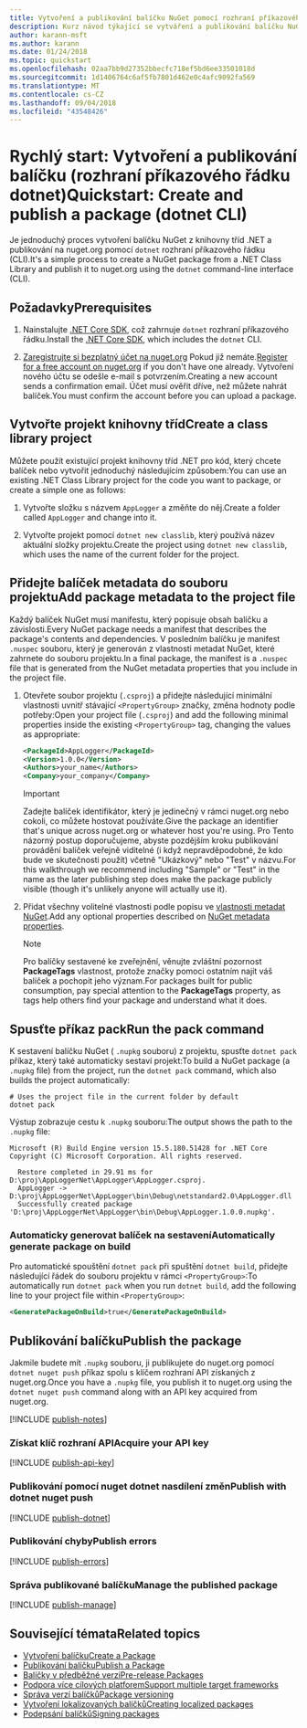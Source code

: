 ```yaml
---
title: Vytvoření a publikování balíčku NuGet pomocí rozhraní příkazového řádku dotnet
description: Kurz návod týkající se vytváření a publikování balíčku NuGet pomocí .NET Core CLI, dotnet.
author: karann-msft
ms.author: karann
ms.date: 01/24/2018
ms.topic: quickstart
ms.openlocfilehash: 02aa7bb9d27352bbecfc718ef5bd6ee33501018d
ms.sourcegitcommit: 1d1406764c6af5fb7801d462e0c4afc9092fa569
ms.translationtype: MT
ms.contentlocale: cs-CZ
ms.lasthandoff: 09/04/2018
ms.locfileid: "43548426"
---
```

# <a name="quickstart-create-and-publish-a-package-dotnet-cli"></a><span data-ttu-id="819b2-103">Rychlý start: Vytvoření a publikování balíčku (rozhraní příkazového řádku dotnet)</span><span class="sxs-lookup"><span data-stu-id="819b2-103">Quickstart: Create and publish a package (dotnet CLI)</span></span>

<span data-ttu-id="819b2-104">Je jednoduchý proces vytvoření balíčku NuGet z knihovny tříd .NET a publikování na nuget.org pomocí `dotnet` rozhraní příkazového řádku (CLI).</span><span class="sxs-lookup"><span data-stu-id="819b2-104">It's a simple process to create a NuGet package from a .NET Class Library and publish it to nuget.org using the `dotnet` command-line interface (CLI).</span></span>

## <a name="prerequisites"></a><span data-ttu-id="819b2-105">Požadavky</span><span class="sxs-lookup"><span data-stu-id="819b2-105">Prerequisites</span></span>

1. <span data-ttu-id="819b2-106">Nainstalujte [.NET Core SDK](https://www.microsoft.com/net/download/), což zahrnuje `dotnet` rozhraní příkazového řádku.</span><span class="sxs-lookup"><span data-stu-id="819b2-106">Install the [.NET Core SDK](https://www.microsoft.com/net/download/), which includes the `dotnet` CLI.</span></span>

1. <span data-ttu-id="819b2-107">[Zaregistrujte si bezplatný účet na nuget.org](https://www.nuget.org/users/account/LogOn?returnUrl=%2F) Pokud již nemáte.</span><span class="sxs-lookup"><span data-stu-id="819b2-107">[Register for a free account on nuget.org](https://www.nuget.org/users/account/LogOn?returnUrl=%2F) if you don't have one already.</span></span> <span data-ttu-id="819b2-108">Vytvoření nového účtu se odešle e-mail s potvrzením.</span><span class="sxs-lookup"><span data-stu-id="819b2-108">Creating a new account sends a confirmation email.</span></span> <span data-ttu-id="819b2-109">Účet musí ověřit dříve, než můžete nahrát balíček.</span><span class="sxs-lookup"><span data-stu-id="819b2-109">You must confirm the account before you can upload a package.</span></span>

## <a name="create-a-class-library-project"></a><span data-ttu-id="819b2-110">Vytvořte projekt knihovny tříd</span><span class="sxs-lookup"><span data-stu-id="819b2-110">Create a class library project</span></span>

<span data-ttu-id="819b2-111">Můžete použít existující projekt knihovny tříd .NET pro kód, který chcete balíček nebo vytvořit jednoduchý následujícím způsobem:</span><span class="sxs-lookup"><span data-stu-id="819b2-111">You can use an existing .NET Class Library project for the code you want to package, or create a simple one as follows:</span></span>

1. <span data-ttu-id="819b2-112">Vytvořte složku s názvem `AppLogger` a změňte do něj.</span><span class="sxs-lookup"><span data-stu-id="819b2-112">Create a folder called `AppLogger` and change into it.</span></span>

1. <span data-ttu-id="819b2-113">Vytvořte projekt pomocí `dotnet new classlib`, který používá název aktuální složky projektu.</span><span class="sxs-lookup"><span data-stu-id="819b2-113">Create the project using `dotnet new classlib`, which uses the name of the current folder for the project.</span></span>

## <a name="add-package-metadata-to-the-project-file"></a><span data-ttu-id="819b2-114">Přidejte balíček metadata do souboru projektu</span><span class="sxs-lookup"><span data-stu-id="819b2-114">Add package metadata to the project file</span></span>

<span data-ttu-id="819b2-115">Každý balíček NuGet musí manifestu, který popisuje obsah balíčku a závislosti.</span><span class="sxs-lookup"><span data-stu-id="819b2-115">Every NuGet package needs a manifest that describes the package's contents and dependencies.</span></span> <span data-ttu-id="819b2-116">V posledním balíčku je manifest `.nuspec` souboru, který je generován z vlastnosti metadat NuGet, které zahrnete do souboru projektu.</span><span class="sxs-lookup"><span data-stu-id="819b2-116">In a final package, the manifest is a `.nuspec` file that is generated from the NuGet metadata properties that you include in the project file.</span></span>

1. <span data-ttu-id="819b2-117">Otevřete soubor projektu (`.csproj`) a přidejte následující minimální vlastnosti uvnitř stávající `<PropertyGroup>` značky, změna hodnoty podle potřeby:</span><span class="sxs-lookup"><span data-stu-id="819b2-117">Open your project file (`.csproj`) and add the following minimal properties inside the existing `<PropertyGroup>` tag, changing the values as appropriate:</span></span>

    ```xml
    <PackageId>AppLogger</PackageId>
    <Version>1.0.0</Version>
    <Authors>your_name</Authors>
    <Company>your_company</Company>
    ```

    > [!Important]
    > <span data-ttu-id="819b2-118">Zadejte balíček identifikátor, který je jedinečný v rámci nuget.org nebo cokoli, co můžete hostovat používáte.</span><span class="sxs-lookup"><span data-stu-id="819b2-118">Give the package an identifier that's unique across nuget.org or whatever host you're using.</span></span> <span data-ttu-id="819b2-119">Pro Tento názorný postup doporučujeme, abyste pozdějším kroku publikování provádění balíček veřejně viditelné (i když nepravděpodobné, že kdo bude ve skutečnosti použít) včetně "Ukázkový" nebo "Test" v názvu.</span><span class="sxs-lookup"><span data-stu-id="819b2-119">For this walkthrough we recommend including "Sample" or "Test" in the name as the later publishing step does make the package publicly visible (though it's unlikely anyone will actually use it).</span></span>

1. <span data-ttu-id="819b2-120">Přidat všechny volitelné vlastnosti podle popisu ve [vlastnosti metadat NuGet](/dotnet/core/tools/csproj#nuget-metadata-properties).</span><span class="sxs-lookup"><span data-stu-id="819b2-120">Add any optional properties described on [NuGet metadata properties](/dotnet/core/tools/csproj#nuget-metadata-properties).</span></span>

    > [!Note]
    > <span data-ttu-id="819b2-121">Pro balíčky sestavené ke zveřejnění, věnujte zvláštní pozornost **PackageTags** vlastnost, protože značky pomoci ostatním najít váš balíček a pochopit jeho význam.</span><span class="sxs-lookup"><span data-stu-id="819b2-121">For packages built for public consumption, pay special attention to the **PackageTags** property, as tags help others find your package and understand what it does.</span></span>

## <a name="run-the-pack-command"></a><span data-ttu-id="819b2-122">Spusťte příkaz pack</span><span class="sxs-lookup"><span data-stu-id="819b2-122">Run the pack command</span></span>

<span data-ttu-id="819b2-123">K sestavení balíčku NuGet ( `.nupkg` souboru) z projektu, spusťte `dotnet pack` příkaz, který také automaticky sestaví projekt:</span><span class="sxs-lookup"><span data-stu-id="819b2-123">To build a NuGet package (a `.nupkg` file) from the project, run the `dotnet pack` command, which also builds the project automatically:</span></span>

```cli
# Uses the project file in the current folder by default
dotnet pack
```

<span data-ttu-id="819b2-124">Výstup zobrazuje cestu k `.nupkg` souboru:</span><span class="sxs-lookup"><span data-stu-id="819b2-124">The output shows the path to the `.nupkg` file:</span></span>

```output
Microsoft (R) Build Engine version 15.5.180.51428 for .NET Core
Copyright (C) Microsoft Corporation. All rights reserved.

  Restore completed in 29.91 ms for D:\proj\AppLoggerNet\AppLogger\AppLogger.csproj.
  AppLogger -> D:\proj\AppLoggerNet\AppLogger\bin\Debug\netstandard2.0\AppLogger.dll
  Successfully created package 'D:\proj\AppLoggerNet\AppLogger\bin\Debug\AppLogger.1.0.0.nupkg'.
```

### <a name="automatically-generate-package-on-build"></a><span data-ttu-id="819b2-125">Automaticky generovat balíček na sestavení</span><span class="sxs-lookup"><span data-stu-id="819b2-125">Automatically generate package on build</span></span>

<span data-ttu-id="819b2-126">Pro automatické spouštění `dotnet pack` při spuštění `dotnet build`, přidejte následující řádek do souboru projektu v rámci `<PropertyGroup>`:</span><span class="sxs-lookup"><span data-stu-id="819b2-126">To automatically run `dotnet pack` when you run `dotnet build`, add the following line to your project file within `<PropertyGroup>`:</span></span>

```xml
<GeneratePackageOnBuild>true</GeneratePackageOnBuild>
```

## <a name="publish-the-package"></a><span data-ttu-id="819b2-127">Publikování balíčku</span><span class="sxs-lookup"><span data-stu-id="819b2-127">Publish the package</span></span>

<span data-ttu-id="819b2-128">Jakmile budete mít `.nupkg` souboru, ji publikujete do nuget.org pomocí `dotnet nuget push` příkaz spolu s klíčem rozhraní API získaných z nuget.org.</span><span class="sxs-lookup"><span data-stu-id="819b2-128">Once you have a `.nupkg` file, you publish it to nuget.org using the `dotnet nuget push` command along with an API key acquired from nuget.org.</span></span>

[!INCLUDE [publish-notes](includes/publish-notes.md)]

### <a name="acquire-your-api-key"></a><span data-ttu-id="819b2-129">Získat klíč rozhraní API</span><span class="sxs-lookup"><span data-stu-id="819b2-129">Acquire your API key</span></span>

[!INCLUDE [publish-api-key](includes/publish-api-key.md)]

### <a name="publish-with-dotnet-nuget-push"></a><span data-ttu-id="819b2-130">Publikování pomocí nuget dotnet nasdílení změn</span><span class="sxs-lookup"><span data-stu-id="819b2-130">Publish with dotnet nuget push</span></span>

[!INCLUDE [publish-dotnet](includes/publish-dotnet.md)]

### <a name="publish-errors"></a><span data-ttu-id="819b2-131">Publikování chyby</span><span class="sxs-lookup"><span data-stu-id="819b2-131">Publish errors</span></span>

[!INCLUDE [publish-errors](includes/publish-errors.md)]

### <a name="manage-the-published-package"></a><span data-ttu-id="819b2-132">Správa publikované balíčku</span><span class="sxs-lookup"><span data-stu-id="819b2-132">Manage the published package</span></span>

[!INCLUDE [publish-manage](includes/publish-manage.md)]

## <a name="related-topics"></a><span data-ttu-id="819b2-133">Související témata</span><span class="sxs-lookup"><span data-stu-id="819b2-133">Related topics</span></span>

- [<span data-ttu-id="819b2-134">Vytvoření balíčku</span><span class="sxs-lookup"><span data-stu-id="819b2-134">Create a Package</span></span>](../create-packages/creating-a-package.md)
- [<span data-ttu-id="819b2-135">Publikování balíčku</span><span class="sxs-lookup"><span data-stu-id="819b2-135">Publish a Package</span></span>](../create-packages/publish-a-package.md)
- [<span data-ttu-id="819b2-136">Balíčky v předběžné verzi</span><span class="sxs-lookup"><span data-stu-id="819b2-136">Pre-release Packages</span></span>](../create-packages/Prerelease-Packages.md)
- [<span data-ttu-id="819b2-137">Podpora více cílových platforem</span><span class="sxs-lookup"><span data-stu-id="819b2-137">Support multiple target frameworks</span></span>](../create-packages/supporting-multiple-target-frameworks.md)
- [<span data-ttu-id="819b2-138">Správa verzí balíčků</span><span class="sxs-lookup"><span data-stu-id="819b2-138">Package versioning</span></span>](../reference/package-versioning.md)
- [<span data-ttu-id="819b2-139">Vytvoření lokalizovaných balíčků</span><span class="sxs-lookup"><span data-stu-id="819b2-139">Creating localized packages</span></span>](../create-packages/creating-localized-packages.md)
- [<span data-ttu-id="819b2-140">Podepsání balíčků</span><span class="sxs-lookup"><span data-stu-id="819b2-140">Signing packages</span></span>](../create-packages/Sign-a-package.md)
